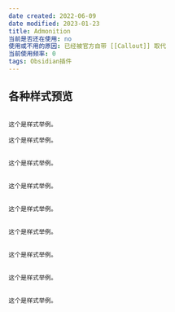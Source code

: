 ```yaml
---
date created: 2022-06-09
date modified: 2023-01-23
title: Admonition
当前是否还在使用: no
使用或不用的原因: 已经被官方自带 [[Callout]] 取代
当前使用频率: 0
tags: Obsidian插件
---
```


## 各种样式预览

```ad-quote

这个是样式举例。

```

```ad-seealso
这个是样式举例。
```

```ad-summary

这个是样式举例。

```

```ad-info

这个是样式举例。

```

```ad-tip

这个是样式举例。

```

```ad-success

这个是样式举例。

```

```ad-help

这个是样式举例。

```

```ad-danger

这个是样式举例。

```

```ad-example

这个是样式举例。

```
